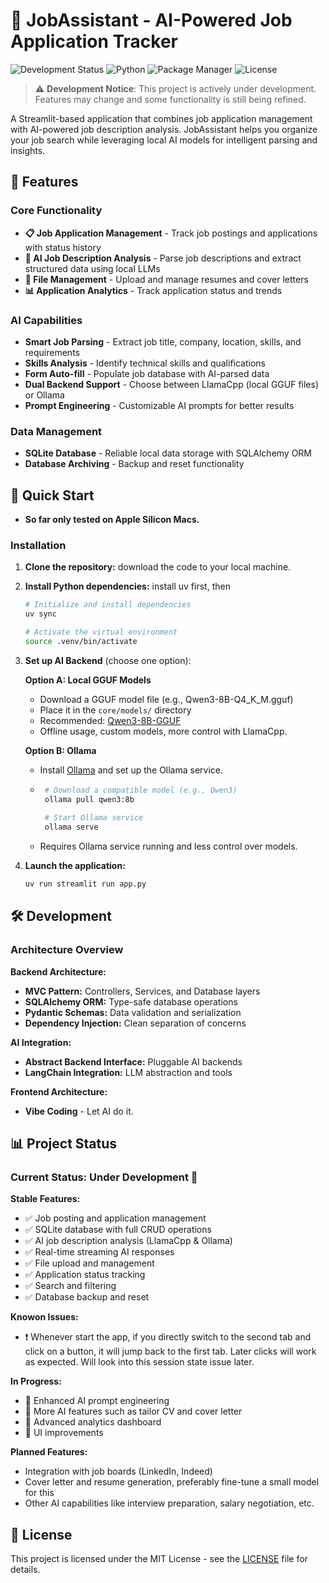 # 🎯 JobAssistant - AI-Powered Job Application Tracker

![Development Status](https://img.shields.io/badge/Status-Under%20Development-orange?style=flat-square)
![Python](https://img.shields.io/badge/Python-3.11%2B-blue?style=flat-square)
![Package Manager](https://img.shields.io/badge/Package%20Manager-uv-purple?style=flat-square)
![License](https://img.shields.io/badge/License-MIT-green?style=flat-square)

> ⚠️ **Development Notice**: This project is actively under development. Features may change and some functionality is still being refined.

A Streamlit-based application that combines job application management with AI-powered job description analysis. JobAssistant helps you organize your job search while leveraging local AI models for intelligent parsing and insights.

## 🌟 Features

### Core Functionality
- **📋 Job Application Management** - Track job postings and applications with status history
- **🤖 AI Job Description Analysis** - Parse job descriptions and extract structured data using local LLMs
- **📄 File Management** - Upload and manage resumes and cover letters
- **📊 Application Analytics** - Track application status and trends


### AI Capabilities
- **Smart Job Parsing** - Extract job title, company, location, skills, and requirements
- **Skills Analysis** - Identify technical skills and qualifications
- **Form Auto-fill** - Populate job database with AI-parsed data
- **Dual Backend Support** - Choose between LlamaCpp (local GGUF files) or Ollama
- **Prompt Engineering** - Customizable AI prompts for better results 

### Data Management
- **SQLite Database** - Reliable local data storage with SQLAlchemy ORM
- **Database Archiving** - Backup and reset functionality


## 🚀 Quick Start

- **So far only tested on Apple Silicon Macs.**

### Installation

1. **Clone the repository:** download the code to your local machine.

2. **Install Python dependencies:** install uv first, then 
   ```bash
   # Initialize and install dependencies
   uv sync
   
   # Activate the virtual environment
   source .venv/bin/activate
   ```

3. **Set up AI Backend** (choose one option):

   **Option A: Local GGUF Models**
   - Download a GGUF model file (e.g., Qwen3-8B-Q4_K_M.gguf)
   - Place it in the `core/models/` directory
   - Recommended: [Qwen3-8B-GGUF](https://huggingface.co/Qwen/Qwen3-8B-GGUF/resolve/main/Qwen3-8B-Q4_K_M.gguf)
   - Offline usage, custom models, more control with LlamaCpp.


   **Option B: Ollama**
   - Install [Ollama](https://ollama.com/docs/installation) and set up the Ollama service.
   -    ```bash
         # Download a compatible model (e.g., Qwen3)
         ollama pull qwen3:8b
         
         # Start Ollama service
         ollama serve
         ```
   - Requires Ollama service running and less control over models.

4. **Launch the application:**
   ```bash
   uv run streamlit run app.py
   ```

## 🛠️ Development

### Architecture Overview

**Backend Architecture:**
- **MVC Pattern:** Controllers, Services, and Database layers
- **SQLAlchemy ORM:** Type-safe database operations
- **Pydantic Schemas:** Data validation and serialization
- **Dependency Injection:** Clean separation of concerns

**AI Integration:**
- **Abstract Backend Interface:** Pluggable AI backends
- **LangChain Integration:** LLM abstraction and tools

**Frontend Architecture:**
- **Vibe Coding** - Let AI do it.


## 📊 Project Status

### Current Status: **Under Development** 🚧

**Stable Features:**
- ✅ Job posting and application management
- ✅ SQLite database with full CRUD operations
- ✅ AI job description analysis (LlamaCpp & Ollama)
- ✅ Real-time streaming AI responses
- ✅ File upload and management
- ✅ Application status tracking
- ✅ Search and filtering
- ✅ Database backup and reset

**Knowon Issues:**
- ❗ Whenever start the app, if you directly switch to the second tab and click on a button, it will jump back to the first tab. Later clicks will work as expected. Will look into this session state issue later.

**In Progress:**
- 🔄 Enhanced AI prompt engineering
- 🔄 More AI features such as tailor CV and cover letter
- 🔄 Advanced analytics dashboard
- 🔄 UI improvements

**Planned Features:**
- Integration with job boards (LinkedIn, Indeed)
- Cover letter and resume generation, preferably fine-tune a small model for this
- Other AI capabilities like interview preparation, salary negotiation, etc.


## 📄 License

This project is licensed under the MIT License - see the [LICENSE](LICENSE) file for details.
